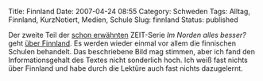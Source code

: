 Title: Finnland
Date: 2007-04-24 08:55
Category: Schweden
Tags: Alltag, Finnland, KurzNotiert, Medien, Schule
Slug: finnland
Status: published

Der zweite Teil der [schon
erwähnten](http://www.fiket.de/2007/04/18/im-norden-alles-besser/)
ZEIT-Serie *Im Norden alles besser?* geht [über
Finnland](http://www.zeit.de/2007/17/Finnland_neu?page=all). Es werden
wieder einmal vor allem die finnischen Schulen behandelt. Das
beschriebene Bild mag stimmen, aber ich fand den Informationsgehalt des
Textes nicht sonderlich hoch. Ich weiß fast nichts über Finnland und
habe durch die Lektüre auch fast nichts dazugelernt.

